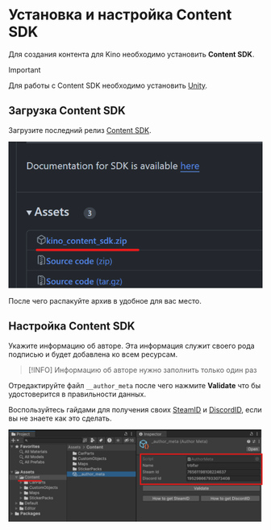 ﻿# Установка и настройка Content SDK

Для создания контента для Kino необходимо установить **Content SDK**.

> [!IMPORTANT]
> Для работы с Content SDK необходимо установить [Unity](../UnityInstallation/UnityInstallation.md).

## Загрузка Content SDK

Загрузите последний релиз [Content SDK](https://github.com/trbflxr/kino_content_sdk/releases/latest).

![sdk_download_release](../Images/SDK/sdk_download_release.png)

После чего распакуйте архив в удобное для вас место.

## Настройка Content SDK

Укажите информацию об авторе. Эта информация служит своего рода подписью и будет добавлена ко всем ресурсам.

> [!INFO]
> Информацию об авторе нужно заполнить только один раз

Отредактируйте файл `__author_meta` после чего нажмите **Validate** что бы удостоверится в правильности данных.

Воспользуйтесь гайдами для получения своих [SteamID](../GetSteamID.md) и [DiscordID](../GetDiscordID.md), если вы не знаете как это сделать.

![sdk_author_setup](../Images/SDK/sdk_author_setup.png)
